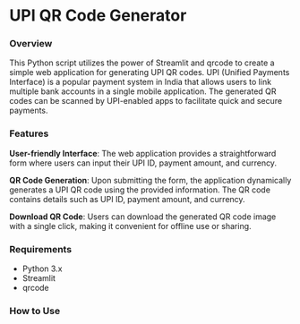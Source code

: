# UPI QR Code Generator
### Overview
This Python script utilizes the power of Streamlit and qrcode to create a simple web application for generating UPI QR codes. UPI (Unified Payments Interface) is a popular payment system in India that allows users to link multiple bank accounts in a single mobile application. The generated QR codes can be scanned by UPI-enabled apps to facilitate quick and secure payments.

### Features
**User-friendly Interface**: The web application provides a straightforward form where users can input their UPI ID, payment amount, and currency.

**QR Code Generation**: Upon submitting the form, the application dynamically generates a UPI QR code using the provided information. The QR code contains details such as UPI ID, payment amount, and currency.

**Download QR Code**: Users can download the generated QR code image with a single click, making it convenient for offline use or sharing.

### Requirements
- Python 3.x
- Streamlit
- qrcode

### How to Use

